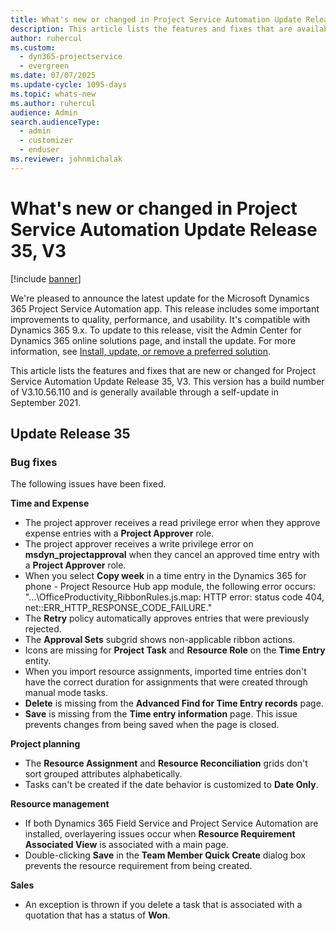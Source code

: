```yaml
---
title: What's new or changed in Project Service Automation Update Release 35, V3
description: This article lists the features and fixes that are available in Microsoft Dynamics 365 Project Service Automation Update Release 35, V3.
author: ruhercul
ms.custom: 
  - dyn365-projectservice
  - evergreen
ms.date: 07/07/2025
ms.update-cycle: 1095-days
ms.topic: whats-new
ms.author: ruhercul
audience: Admin
search.audienceType: 
  - admin
  - customizer
  - enduser
ms.reviewer: johnmichalak
---
```


# What's new or changed in Project Service Automation Update Release 35, V3

[!include [banner](../includes/psa-now-project-operations.md)]

We're pleased to announce the latest update for the Microsoft Dynamics 365 Project Service Automation app. This release includes some important improvements to quality, performance, and usability. It's compatible with Dynamics 365 9.x. To update to this release, visit the Admin Center for Dynamics 365 online solutions page, and install the update. For more information, see [Install, update, or remove a preferred solution](/power-platform/admin/install-remove-preferred-solution).

This article lists the features and fixes that are new or changed for Project Service Automation Update Release 35, V3. This version has a build number of V3.10.56.110 and is generally available through a self-update in September 2021.

## Update Release 35

### Bug fixes

The following issues have been fixed.

**Time and Expense**

- The project approver receives a read privilege error when they approve expense entries with a **Project Approver** role.
- The project approver receives a write privilege error on **msdyn_projectapproval** when they cancel an approved time entry with a **Project Approver** role.
- When you select **Copy week** in a time entry in the Dynamics 365 for phone - Project Resource Hub app module, the following error occurs: "...\OfficeProductivity_RibbonRules.js.map: HTTP error: status code 404, net::ERR_HTTP_RESPONSE_CODE_FAILURE."
- The **Retry** policy automatically approves entries that were previously rejected.
- The **Approval Sets** subgrid shows non-applicable ribbon actions.
- Icons are missing for **Project Task** and **Resource Role** on the **Time Entry** entity.
- When you import resource assignments, imported time entries don't have the correct duration for assignments that were created through manual mode tasks.
- **Delete** is missing from the **Advanced Find for Time Entry records** page.
- **Save** is missing from the **Time entry information** page. This issue prevents changes from being saved when the page is closed.

**Project planning**

- The **Resource Assignment** and **Resource Reconciliation** grids don't sort grouped attributes alphabetically.
- Tasks can't be created if the date behavior is customized to **Date Only**.

**Resource management**

- If both Dynamics 365 Field Service and Project Service Automation are installed, overlayering issues occur when **Resource Requirement Associated View** is associated with a main page.
- Double-clicking **Save** in the **Team Member Quick Create** dialog box prevents the resource requirement from being created.

**Sales**

- An exception is thrown if you delete a task that is associated with a quotation that has a status of **Won**.
